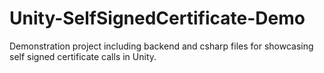 # Unity-SelfSignedCertificate-Demo
Demonstration project including backend and csharp files for showcasing self signed certificate calls in Unity.
